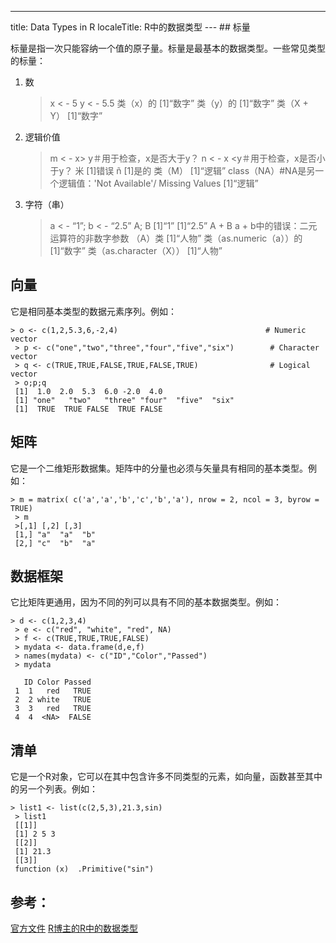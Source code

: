 ---
title: Data Types in R
localeTitle: R中的数据类型
--- ## 标量

标量是指一次只能容纳一个值的原子量。标量是最基本的数据类型。一些常见类型的标量：

1.  数
    
    > x < - 5 y < - 5.5 类（x）的 \[1\]“数字” 类（y）的 \[1\]“数字” 类（X + Y） \[1\]“数字”
    
2.  逻辑价值
    
    > m < - x> y＃用于检查，x是否大于y？ n < - x <y＃用于检查，x是否小于y？ 米 \[1\]错误 ñ \[1\]是的 类（M） \[1\]“逻辑” class（NA）#NA是另一个逻辑值：'Not Available'/ Missing Values \[1\]“逻辑”
    
3.  字符（串）
    
    > a < - “1”; b < - “2.5” A; B \[1\]“1” \[1\]“2.5” A + B a + b中的错误：二元运算符的非数字参数 （A）类 \[1\]“人物” 类（as.numeric（a））的 \[1\]“数字” 类（as.character（X）） \[1\]“人物”
    

## 向量

它是相同基本类型的数据元素序列。例如：
```
> o <- c(1,2,5.3,6,-2,4)                                 # Numeric vector 
 > p <- c("one","two","three","four","five","six")        # Character vector 
 > q <- c(TRUE,TRUE,FALSE,TRUE,FALSE,TRUE)                # Logical vector 
 > o;p;q 
 [1]  1.0  2.0  5.3  6.0 -2.0  4.0 
 [1] "one"   "two"   "three" "four"  "five"  "six" 
 [1]  TRUE  TRUE FALSE  TRUE FALSE 
```

## 矩阵

它是一个二维矩形数据集。矩阵中的分量也必须与矢量具有相同的基本类型。例如：
```
> m = matrix( c('a','a','b','c','b','a'), nrow = 2, ncol = 3, byrow = TRUE) 
 > m 
 >[,1] [,2] [,3] 
 [1,] "a"  "a"  "b" 
 [2,] "c"  "b"  "a" 
```

## 数据框架

它比矩阵更通用，因为不同的列可以具有不同的基本数据类型。例如：
```
> d <- c(1,2,3,4) 
 > e <- c("red", "white", "red", NA) 
 > f <- c(TRUE,TRUE,TRUE,FALSE) 
 > mydata <- data.frame(d,e,f) 
 > names(mydata) <- c("ID","Color","Passed") 
 > mydata 
 
   ID Color Passed 
 1  1   red   TRUE 
 2  2 white   TRUE 
 3  3   red   TRUE 
 4  4  <NA>  FALSE 
```

## 清单

它是一个R对象，它可以在其中包含许多不同类型的元素，如向量，函数甚至其中的另一个列表。例如：
```
> list1 <- list(c(2,5,3),21.3,sin) 
 > list1 
 [[1]] 
 [1] 2 5 3 
 [[2]] 
 [1] 21.3 
 [[3]] 
 function (x)  .Primitive("sin") 
```

## 参考：

[官方文件](https://cran.r-project.org/manuals.html) [R博主的R中的数据类型](https://www.r-bloggers.com/classes-and-objects-in-r/)